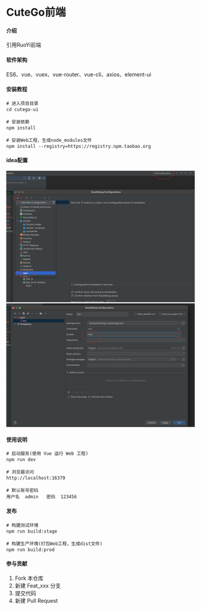 # CuteGo前端

#### 介绍
引用RuoYi前端

#### 软件架构
ES6、vue、vuex、vue-router、vue-cli、axios、element-ui


#### 安装教程

```
# 进入项目目录
cd cutego-ui

# 安装依赖
npm install

# 安装Web工程，生成node_modules文件
npm install --registry=https://registry.npm.taobao.org
```
#### idea配置
![RunConfig1](docs/images/RunConfig1.png)
![RunConfig2](docs/images/RunConfig2.png)

#### 使用说明

```
# 启动服务(使用 Vue 运行 Web 工程)
npm run dev

# 浏览器访问
http://localhost:16379

# 默认账号密码
用户名  admin   密码  123456
```

#### 发布

```
# 构建测试环境
npm run build:stage

# 构建生产环境(打包Web工程，生成dist文件)
npm run build:prod
```



#### 参与贡献

1.  Fork 本仓库
2.  新建 Feat_xxx 分支
3.  提交代码
4.  新建 Pull Request
